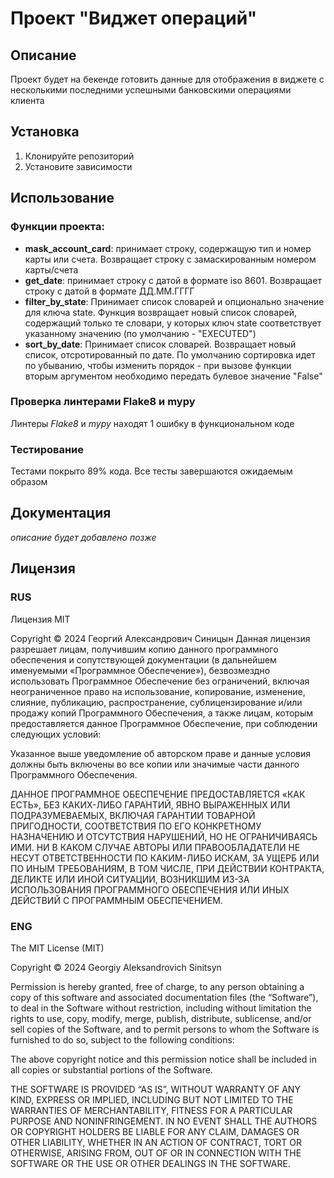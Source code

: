 # Проект "Виджет операций"

## Описание
Проект будет на бекенде готовить данные для отображения в виджете с несколькими последними успешными банковскими операциями клиента

## Установка
1. Клонируйте репозиторий
2. Установите зависимости

## Использование

### Функции проекта:
- **mask_account_card**: принимает строку, содержащую тип и номер карты или счета. Возвращает строку с замаскированным номером карты/счета
- **get_date**: принимает строку с датой в формате iso 8601. Возвращает строку с датой в формате ДД.ММ.ГГГГ
- **filter_by_state**: Принимает список словарей и опционально значение для ключа state. Функция возвращает новый список словарей, содержащий только те словари, у которых ключ state соответствует указанному значению (по умолчанию - "EXECUTED")
- **sort_by_date**: Принимает список словарей. Возвращает новый список, отсротированный по дате. По умолчанию сортировка идет по убыванию, чтобы изменить порядок - при вызове функции вторым аргументом необходимо передать булевое значение "False"

### Проверка линтерами Flake8 и mypy
Линтеры *Flake8* и *mypy* находят 1 ошибку в функциональном коде

### Тестирование
Тестами покрыто 89% кода. Все тесты завершаются ожидаемым образом

## Документация
*описание будет добавлено позже*

## Лицензия
### RUS
Лицензия MIT

Copyright © 2024 Георгий Александрович Синицын
Данная лицензия разрешает лицам, получившим копию данного программного обеспечения и сопутствующей документации (в дальнейшем именуемыми «Программное Обеспечение»), безвозмездно использовать Программное Обеспечение без ограничений, включая неограниченное право на использование, копирование, изменение, слияние, публикацию, распространение, сублицензирование и/или продажу копий Программного Обеспечения, а также лицам, которым предоставляется данное Программное Обеспечение, при соблюдении следующих условий:

Указанное выше уведомление об авторском праве и данные условия должны быть включены во все копии или значимые части данного Программного Обеспечения.

ДАННОЕ ПРОГРАММНОЕ ОБЕСПЕЧЕНИЕ ПРЕДОСТАВЛЯЕТСЯ «КАК ЕСТЬ», БЕЗ КАКИХ-ЛИБО ГАРАНТИЙ, ЯВНО ВЫРАЖЕННЫХ ИЛИ ПОДРАЗУМЕВАЕМЫХ, ВКЛЮЧАЯ ГАРАНТИИ ТОВАРНОЙ ПРИГОДНОСТИ, СООТВЕТСТВИЯ ПО ЕГО КОНКРЕТНОМУ НАЗНАЧЕНИЮ И ОТСУТСТВИЯ НАРУШЕНИЙ, НО НЕ ОГРАНИЧИВАЯСЬ ИМИ. НИ В КАКОМ СЛУЧАЕ АВТОРЫ ИЛИ ПРАВООБЛАДАТЕЛИ НЕ НЕСУТ ОТВЕТСТВЕННОСТИ ПО КАКИМ-ЛИБО ИСКАМ, ЗА УЩЕРБ ИЛИ ПО ИНЫМ ТРЕБОВАНИЯМ, В ТОМ ЧИСЛЕ, ПРИ ДЕЙСТВИИ КОНТРАКТА, ДЕЛИКТЕ ИЛИ ИНОЙ СИТУАЦИИ, ВОЗНИКШИМ ИЗ-ЗА ИСПОЛЬЗОВАНИЯ ПРОГРАММНОГО ОБЕСПЕЧЕНИЯ ИЛИ ИНЫХ ДЕЙСТВИЙ С ПРОГРАММНЫМ ОБЕСПЕЧЕНИЕМ.

### ENG
The MIT License (MIT)

Copyright © 2024 Georgiy Aleksandrovich Sinitsyn

Permission is hereby granted, free of charge, to any person obtaining a copy of this software and associated documentation files (the “Software”), to deal in the Software without restriction, including without limitation the rights to use, copy, modify, merge, publish, distribute, sublicense, and/or sell copies of the Software, and to permit persons to whom the Software is furnished to do so, subject to the following conditions:

The above copyright notice and this permission notice shall be included in all copies or substantial portions of the Software.

THE SOFTWARE IS PROVIDED “AS IS”, WITHOUT WARRANTY OF ANY KIND, EXPRESS OR IMPLIED, INCLUDING BUT NOT LIMITED TO THE WARRANTIES OF MERCHANTABILITY, FITNESS FOR A PARTICULAR PURPOSE AND NONINFRINGEMENT. IN NO EVENT SHALL THE AUTHORS OR COPYRIGHT HOLDERS BE LIABLE FOR ANY CLAIM, DAMAGES OR OTHER LIABILITY, WHETHER IN AN ACTION OF CONTRACT, TORT OR OTHERWISE, ARISING FROM, OUT OF OR IN CONNECTION WITH THE SOFTWARE OR THE USE OR OTHER DEALINGS IN THE SOFTWARE.
